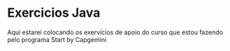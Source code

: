 # Exercicios Java

Aqui estarei colocando os exervícios de apoio do curso que estou fazendo pelo programa Start by Capgemini
